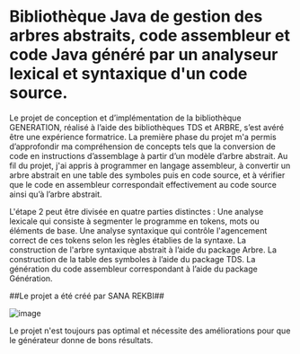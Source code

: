 # Bibliothèque Java de gestion des arbres abstraits, code assembleur et code Java généré par un analyseur lexical et syntaxique d'un code source.

Le projet de conception et d’implémentation de la bibliothèque GENERATION, réalisé à l’aide des bibliothèques TDS et ARBRE, s’est avéré être une expérience formatrice. La première phase du projet m'a permis d’approfondir ma compréhension de concepts tels que la conversion de code en instructions d’assemblage à partir d’un modèle d’arbre abstrait. Au fil du projet, j'ai appris à programmer en langage assembleur, à convertir un arbre abstrait en une table des symboles puis en code source, et à vérifier que le code en assembleur correspondait effectivement au code source ainsi qu’à l’arbre abstrait.

L'étape 2 peut être divisée en quatre parties distinctes :
Une analyse lexicale qui consiste à segmenter le programme en tokens, mots ou éléments de base.
Une analyse syntaxique qui contrôle l'agencement correct de ces tokens selon les règles établies de la syntaxe.
La construction de l'arbre syntaxique abstrait à l’aide du package Arbre.
La construction de la table des symboles à l’aide du package TDS.
La génération du code assembleur correspondant à l’aide du package Génération.

##Le projet a été créé par SANA REKBI##

![image](https://github.com/sana-rekbi/Generateur/assets/138128268/34828ea4-44aa-4f66-897f-c2ea9c43ac67)

Le projet n'est toujours pas optimal et nécessite des améliorations pour que le générateur donne de bons résultats.
